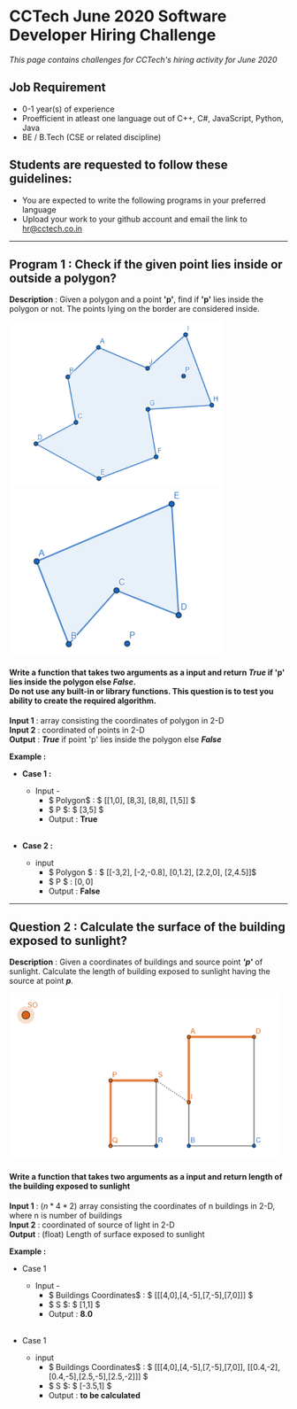 # CCTech June 2020 Software Developer Hiring Challenge

_This page contains challenges for CCTech's hiring activity for June 2020_

## Job Requirement

- 0-1 year(s) of experience
- Proefficient in atleast one language out of C++, C#, JavaScript, Python, Java
- BE / B.Tech (CSE or related discipline)

## Students are requested to follow these guidelines:

- You are expected to write the following programs in your preferred language
- Upload your work to your github account and email the link to hr@cctech.co.in

***

## Program 1 : Check if the given point lies inside or outside a polygon?

**Description**  : Given a polygon and a point **'p'**, find if **'p'** lies inside the polygon or not. The points lying on the border are considered inside.

<img src="images/c1_q1_1.png" height="300">
<img src="images/c1_q1_2.png" height="300">

#### Write a function that takes two arguments as a input and return **_True_** if **'p'** lies inside the polygon else **_False_**. <br> Do not use any built-in or library functions. This question is to test you ability to create the required algorithm. <br> 

**Input 1** : array consisting the coordinates of polygon in 2-D <br>
**Input 2** : coordinated of points in 2-D <br>
**Output** : **_True_** if point 'p' lies inside the polygon else **_False_** <br>

**Example :** 

- **Case 1 :**
    - Input -
        - $ Polygon$ : $ [[1,0], [8,3], [8,8], [1,5]]  $
        - $ P $:  $ [3,5] $ 
        - Output : **True** <br> <br>
        

- **Case 2 :**
    - input
        - $ Polygon $ : $ [[-3,2], [-2,-0.8], [0,1.2], [2.2,0], [2,4.5]]$
        - $ P $ : $[0,0]$
        - Output : **False**

***
## Question 2 : Calculate the surface of the building exposed to sunlight?

**Description**  : Given a coordinates of buildings and source point **_'p'_** of sunlight. Calculate the length of building exposed to sunlight having the source at point **_p_**.

<img src="./images/c1_q2.png" height="300">
<br>

#### Write a function that takes two arguments as a input and return **length** of the building exposed to sunlight <br>

**Input 1** : $(n*4*2)$ array consisting the coordinates of n buildings in 2-D, where n is number of buildings <br>
**Input 2** : coordinated of source of light in 2-D <br>
**Output** : (float) Length of surface exposed to sunlight

**Example :** 

- Case 1
    - Input -
        - $ Buildings Coordinates$ : $ [[[4,0],[4,-5],[7,-5],[7,0]]]  $
        - $ S $:  $ [1,1] $ 
        - Output : **8.0** <br> <br>
        

- Case 1
    - input
        - $ Buildings Coordinates$ : $ [[[4,0],[4,-5],[7,-5],[7,0]], [[0.4,-2],[0.4,-5],[2.5,-5],[2.5,-2]]]  $
        - $ S $:  $ [-3.5,1] $ 
        - Output : **to be calculated** <br> <br>